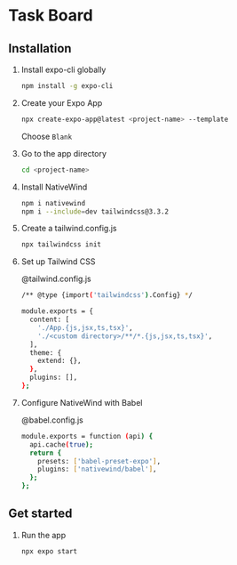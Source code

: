 # Task Board

## Installation

1. Install expo-cli globally

    ```bash
    npm install -g expo-cli
    ```

2. Create your Expo App

    ```bash
    npx create-expo-app@latest <project-name> --template
    ```

    Choose `Blank`

3. Go to the app directory

    ```bash
    cd <project-name>
    ```

4. Install NativeWind

    ```bash
    npm i nativewind
    npm i --include=dev tailwindcss@3.3.2
    ```

5. Create a tailwind.config.js

    ```bash
    npx tailwindcss init
    ```

6. Set up Tailwind CSS

    @tailwind.config.js

    ```bash
    /** @type {import('tailwindcss').Config} */

    module.exports = {
      content: [
        './App.{js,jsx,ts,tsx}',
        './<custom directory>/**/*.{js,jsx,ts,tsx}',
      ],
      theme: {
        extend: {},
      },
      plugins: [],
    };
    ```

7. Configure NativeWind with Babel

    @babel.config.js

    ```bash
    module.exports = function (api) {
      api.cache(true);
      return {
        presets: ['babel-preset-expo'],
        plugins: ['nativewind/babel'],
      };
    };
    ```

## Get started

1. Run the app

    ```bash
    npx expo start
    ```
    
